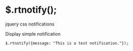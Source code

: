 $.rtnotify();
========
jquery css notifications

Display simple notification

`$.rtnotify({message: "This is a test notification."});`
